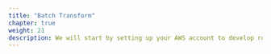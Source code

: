 ```yaml
---
title: "Batch Transform"
chapter: true
weight: 21
description: We will start by setting up your AWS account to develop robot applications with AWS RoboMaker. 
---
```



